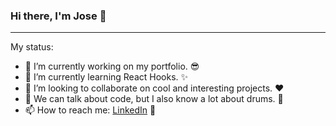 ### Hi there, I'm Jose 👋

---

My status:

- 🔭 I’m currently working on my portfolio. :sunglasses:
- 🌱 I’m currently learning React Hooks. :sparkles:
- 👯 I’m looking to collaborate on cool and interesting projects. :heart:
- 💬 We can talk about code, but I also know a lot about drums. :metal:
- 📫 How to reach me: [LinkedIn](linkedin.com/in/joseantonio-casado) :mega:
